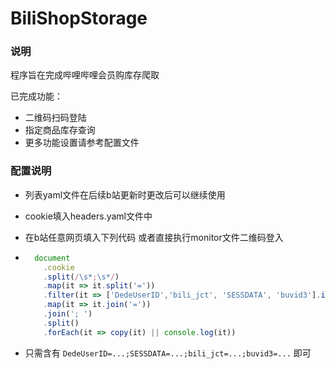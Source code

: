 ﻿# BiliShopStorage

### 说明
程序旨在完成哔哩哔哩会员购库存爬取

已完成功能：

- 二维码扫码登陆
- 指定商品库存查询
- 更多功能设置请参考配置文件

### 配置说明
- 列表yaml文件在后续b站更新时更改后可以继续使用

- cookie填入headers.yaml文件中 

- 在b站任意网页填入下列代码 或者直接执行monitor文件二维码登入

- ```javascript
    document
      .cookie
      .split(/\s*;\s*/)
      .map(it => it.split('='))
      .filter(it => ['DedeUserID','bili_jct', 'SESSDATA', 'buvid3'].indexOf(it[0]) > -1)
      .map(it => it.join('='))
      .join('; ')
      .split()
      .forEach(it => copy(it) || console.log(it))
    ```

- 只需含有 `DedeUserID=...;SESSDATA=...;bili_jct=...;buvid3=...`   即可

